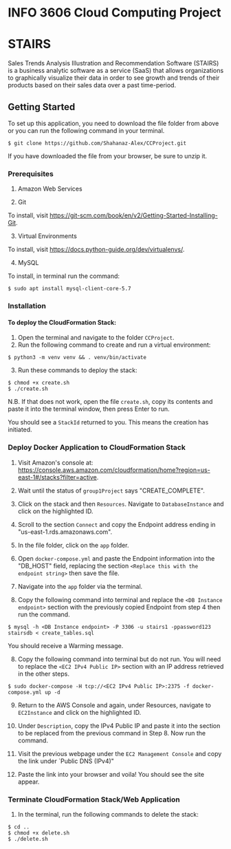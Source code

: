 # INFO 3606 Cloud Computing Project
# STAIRS

Sales Trends Analysis Illustration and Recommendation Software (STAIRS) is a business analytic software as a service (SaaS) that allows organizations to graphically visualize their data in order to see growth and trends of their products based on their sales data over a past time-period.

## Getting Started

To set up this application, you need to download the file folder from above or you can run the following command in your terminal.

```
$ git clone https://github.com/Shahanaz-Alex/CCProject.git
```
If you have downloaded the file from your browser, be sure to unzip it.

### Prerequisites

1. Amazon Web Services

2. Git

To install, visit https://git-scm.com/book/en/v2/Getting-Started-Installing-Git.

3. Virtual Environments

To install, visit https://docs.python-guide.org/dev/virtualenvs/.

4. MySQL

To install, in terminal run the command: 

```
$ sudo apt install mysql-client-core-5.7
```

### Installation

#### To deploy the CloudFormation Stack:

1. Open the terminal and navigate to the folder `CCProject`.
2. Run the following command to create and run a virtual environment:

```
$ python3 -m venv venv && . venv/bin/activate 
```

3. Run these commands to deploy the stack:

```
$ chmod +x create.sh
$ ./create.sh
```

N.B. If that does not work, open the file `create.sh`, copy its contents and paste it into the terminal window, then press Enter to run.

You should see a `StackId` returned to you. This means the creation has initiated.

### Deploy Docker Application to CloudFormation Stack

1. Visit Amazon's console at: https://console.aws.amazon.com/cloudformation/home?region=us-east-1#/stacks?filter=active.

2. Wait until the status of `group1Project` says "CREATE_COMPLETE".

3. Click on the stack and then `Resources`. Navigate to `DatabaseInstance` and click on the highlighted ID.

4. Scroll to the section `Connect` and copy the Endpoint address ending in "us-east-1.rds.amazonaws.com".

5. In the file folder, click on the `app` folder.

6. Open `docker-compose.yml` and paste the Endpoint information into the "DB_HOST" field, replacing the section `<Replace this with the endpoint string>` then save the file.

9. Navigate into the `app` folder via the terminal.

7. Copy the following command into terminal and replace the `<DB Instance endpoint>` section with the previously copied Endpoint from step 4 then run the command.
```
$ mysql -h <DB Instance endpoint> -P 3306 -u stairs1 -ppassword123 stairsdb < create_tables.sql
```

You should receive a Warming message.

8. Copy the following command into terminal but do not run. You will need to replace the `<EC2 IPv4 Public IP>` section with an IP address retrieved in the other steps.

```
$ sudo docker-compose -H tcp://<EC2 IPv4 Public IP>:2375 -f docker-compose.yml up -d
```

9. Return to the AWS Console and again, under Resources, navigate to `EC2Instance` and click on the highlighted ID.

10. Under `Description`, copy the IPv4 Public IP and paste it into the section to be replaced from the previous command in Step 8. Now run the command.

11. Visit the previous webpage under the `EC2 Management Console` and copy the link under `Public DNS (IPv4)"

12. Paste the link into your browser and voila! You should see the site appear.

### Terminate CloudFormation Stack/Web Application

1. In the terminal, run the following commands to delete the stack:

```
$ cd ..
$ chmod +x delete.sh
$ ./delete.sh
```
